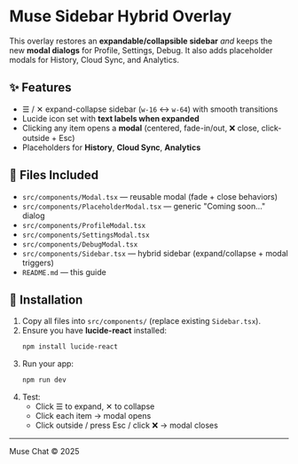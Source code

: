 # Muse Sidebar Hybrid Overlay

This overlay restores an **expandable/collapsible sidebar** *and* keeps the new **modal dialogs** for Profile, Settings, Debug. 
It also adds placeholder modals for History, Cloud Sync, and Analytics.

## ✨ Features
- ☰ / ✕ expand-collapse sidebar (`w-16` ↔ `w-64`) with smooth transitions
- Lucide icon set with **text labels when expanded**
- Clicking any item opens a **modal** (centered, fade-in/out, ❌ close, click-outside + Esc)
- Placeholders for **History**, **Cloud Sync**, **Analytics**

## 📂 Files Included
- `src/components/Modal.tsx` — reusable modal (fade + close behaviors)
- `src/components/PlaceholderModal.tsx` — generic "Coming soon…" dialog
- `src/components/ProfileModal.tsx`
- `src/components/SettingsModal.tsx`
- `src/components/DebugModal.tsx`
- `src/components/Sidebar.tsx` — hybrid sidebar (expand/collapse + modal triggers)
- `README.md` — this guide

## 🧭 Installation
1. Copy all files into `src/components/` (replace existing `Sidebar.tsx`).
2. Ensure you have **lucide-react** installed:
   ```bash
   npm install lucide-react
   ```
3. Run your app:
   ```bash
   npm run dev
   ```
4. Test:
   - Click ☰ to expand, ✕ to collapse
   - Click each item → modal opens
   - Click outside / press Esc / click ❌ → modal closes

---
Muse Chat © 2025
